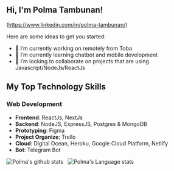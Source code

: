 ## Hi, I'm Polma Tambunan!
(https://www.linkedin.com/in/polma-tambunan/) 

Here are some ideas to get you started:

- 🔭 I’m currently working on remotely from Toba
- 🌱 I’m currently learning chatbot and mobile development
- 👯 I’m looking to collaborate on projects that are using Javascript/NodeJs/ReactJs

## My Top Technology Skills
### Web Development
- **Frontend**: ReactJs, NextJs
- **Backend**: NodeJS, ExpressJS, Postgres & MongoDB
- **Prototyping**: Figma
- **Project Organize**: Trello
- **Cloud**: Digital Ocean, Heroku, Google Cloud Platform, Netlify
- **Bot**: Telegram Bot

![Polma's github stats](https://github-readme-stats.vercel.app/api?username=plmtmbnn&show_icons=true&hide_border=true)&nbsp;&nbsp;
![Polma's Language stats](https://github-readme-stats-eight-theta.vercel.app/api/top-langs/?username=plmtmbnn&layout=compact&langs_count=8&hide_border=true)
